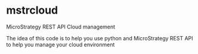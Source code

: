 # mstrcloud
MicroStrategy REST API Cloud management

The idea of this code is to help you use python and MicroStrategy REST API to help you manage your cloud environment
